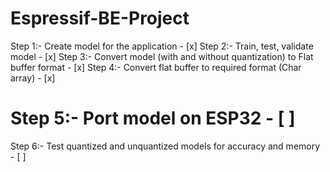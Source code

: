 # Espressif-BE-Project


Step 1:- Create model for the application  - [x] 
Step 2:- Train, test, validate model - [x] 
Step 3:- Convert model (with and without quantization) to Flat buffer format - [x] 
Step 4:- Convert flat buffer to required format (Char array)  - [x] 
# Step 5:- Port model on ESP32  - [ ] 
Step 6:- Test quantized and unquantized models for accuracy and memory  - [ ] 

